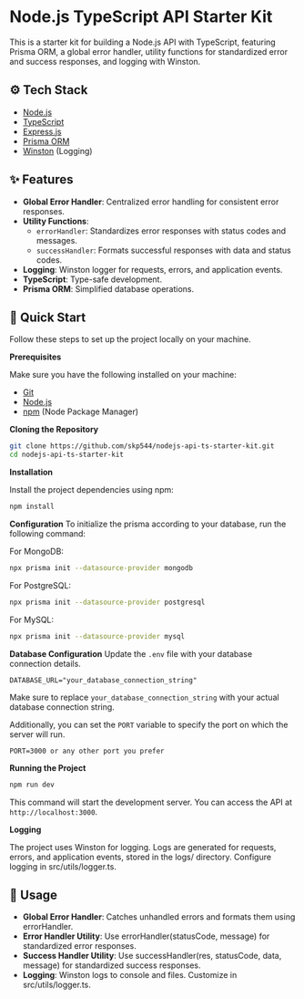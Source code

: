 # Node.js TypeScript API Starter Kit

This is a starter kit for building a Node.js API with TypeScript, featuring Prisma ORM, a global error handler, utility functions for standardized error and success responses, and logging with Winston.

## <a name="tech-stack">⚙️ Tech Stack</a>

- [Node.js](https://nodejs.org/en)
- [TypeScript](https://www.typescriptlang.org/)
- [Express.js](https://expressjs.com/)
- [Prisma ORM](https://www.prisma.io/)
- [Winston](https://github.com/winstonjs/winston) (Logging)

## <a name="features">✨ Features</a>

- **Global Error Handler**: Centralized error handling for consistent error responses.
- **Utility Functions**:
  - `errorHandler`: Standardizes error responses with status codes and messages.
  - `successHandler`: Formats successful responses with data and status codes.
- **Logging**: Winston logger for requests, errors, and application events.
- **TypeScript**: Type-safe development.
- **Prisma ORM**: Simplified database operations.

## <a name="quick-start">🤸 Quick Start</a>

Follow these steps to set up the project locally on your machine.

**Prerequisites**

Make sure you have the following installed on your machine:

- [Git](https://git-scm.com/)
- [Node.js](https://nodejs.org/en)
- [npm](https://www.npmjs.com/) (Node Package Manager)

**Cloning the Repository**

```bash
git clone https://github.com/skp544/nodejs-api-ts-starter-kit.git
cd nodejs-api-ts-starter-kit
```

**Installation**

Install the project dependencies using npm:

```bash
npm install
```

**Configuration**
To initialize the prisma according to your database, run the following command:

For MongoDB:

```bash
npx prisma init --datasource-provider mongodb
```

For PostgreSQL:

```bash
npx prisma init --datasource-provider postgresql
```

For MySQL:

```bash
npx prisma init --datasource-provider mysql
```

**Database Configuration**
Update the `.env` file with your database connection details.

```env
DATABASE_URL="your_database_connection_string"
```

Make sure to replace `your_database_connection_string` with your actual database connection string.

Additionally, you can set the `PORT` variable to specify the port on which the server will run.

```env
PORT=3000 or any other port you prefer
```

**Running the Project**

```bash
npm run dev
```

This command will start the development server. You can access the API at `http://localhost:3000`.

**Logging**

The project uses Winston for logging. Logs are generated for requests, errors, and application events, stored in the logs/ directory. Configure logging in src/utils/logger.ts.

## 🚀 Usage

- **Global Error Handler**: Catches unhandled errors and formats them using errorHandler.
- **Error Handler Utility**: Use errorHandler(statusCode, message) for standardized error responses.
- **Success Handler Utility**: Use successHandler(res, statusCode, data, message) for standardized success responses.
- **Logging**: Winston logs to console and files. Customize in src/utils/logger.ts.
